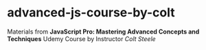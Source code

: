 # advanced-js-course-by-colt

Materials from **JavaScript Pro: Mastering Advanced Concepts and Techniques** Udemy Course by Instructor *Colt Steele*

